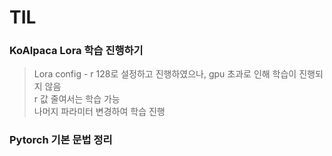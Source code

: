 # TIL

### KoAlpaca Lora 학습 진행하기

> Lora config - r 128로 설정하고 진행하였으나, gpu 초과로 인해 학습이 진행되지 않음   
> r 값 줄여서는 학습 가능   
> 나머지 파라미터 변경하여 학습 진행   

### Pytorch  기본 문법 정리